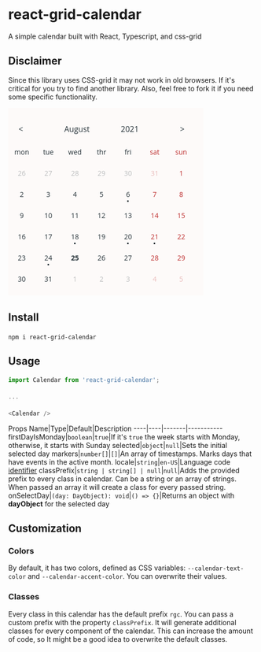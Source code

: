# react-grid-calendar

A simple calendar built with React, Typescript, and css-grid

## Disclaimer 

Since this library uses CSS-grid it may not work in old browsers. If it's critical for you try to find another library. Also, feel free to fork it if you need some specific functionality.

![Calendar screenshot](/calendar.png)

## Install

`npm i react-grid-calendar`

## Usage

```javascript
import Calendar from 'react-grid-calendar';

...

<Calendar />
```

Props
Name|Type|Default|Description
----|----|-------|-----------
firstDayIsMonday|`boolean`|`true`|If it's `true` the week starts with Monday, otherwise, it starts with Sunday
selected|`object`|`null`|Sets the initial selected day
markers|`number[]`|`[]`|An array of timestamps. Marks days that have events in the active month.
locale|`string`|`en-US`|Language code [identifier](https://github.com/libyal/libfwnt/wiki/Language-Code-identifiers#0x0400---0x04ff)
classPrefix|`string | string[] | null`|`null`|Adds the provided prefix to every class in calendar. Can be a string or an array of strings. When passed an array it will create a class for every passed string.
onSelectDay|`(day: DayObject): void`|`() => {}`|Returns an object with **dayObject** for the selected day

## Customization

### Colors

By default, it has two colors, defined as CSS variables: `--calendar-text-color` and `--calendar-accent-color`. You can overwrite their values.

### Classes

Every class in this calendar has the default prefix `rgc`. You can pass a custom prefix with the property `classPrefix`. It will generate additional classes for every component of the calendar. This can increase the amount of code, so It might be a good idea to overwrite the default classes.
